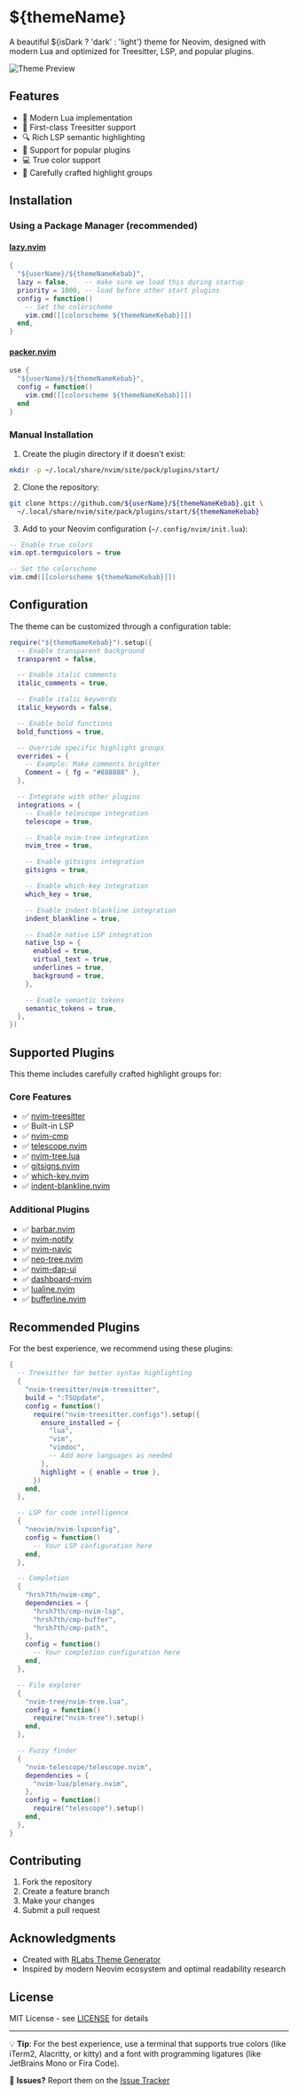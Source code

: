 # ${themeName}

A beautiful ${isDark ? 'dark' : 'light'} theme for Neovim, designed with modern Lua and optimized for Treesitter, LSP, and popular plugins.

![Theme Preview](images/RLabs-Lamp.png)

## Features

- 🎨 Modern Lua implementation
- 🌳 First-class Treesitter support
- 🔍 Rich LSP semantic highlighting
- 🔌 Support for popular plugins
- 💻 True color support
- 🎯 Carefully crafted highlight groups

## Installation

### Using a Package Manager (recommended)

#### [lazy.nvim](https://github.com/folke/lazy.nvim)

```lua
{
  "${userName}/${themeNameKebab}",
  lazy = false,    -- make sure we load this during startup
  priority = 1000, -- load before other start plugins
  config = function()
    -- Set the colorscheme
    vim.cmd([[colorscheme ${themeNameKebab}]])
  end,
}
```

#### [packer.nvim](https://github.com/wbthomason/packer.nvim)

```lua
use {
  "${userName}/${themeNameKebab}",
  config = function()
    vim.cmd([[colorscheme ${themeNameKebab}]])
  end
}
```

### Manual Installation

1. Create the plugin directory if it doesn't exist:

```bash
mkdir -p ~/.local/share/nvim/site/pack/plugins/start/
```

2. Clone the repository:

```bash
git clone https://github.com/${userName}/${themeNameKebab}.git \
  ~/.local/share/nvim/site/pack/plugins/start/${themeNameKebab}
```

3. Add to your Neovim configuration (`~/.config/nvim/init.lua`):

```lua
-- Enable true colors
vim.opt.termguicolors = true

-- Set the colorscheme
vim.cmd([[colorscheme ${themeNameKebab}]])
```

## Configuration

The theme can be customized through a configuration table:

```lua
require("${themeNameKebab}").setup({
  -- Enable transparent background
  transparent = false,

  -- Enable italic comments
  italic_comments = true,

  -- Enable italic keywords
  italic_keywords = false,

  -- Enable bold functions
  bold_functions = true,

  -- Override specific highlight groups
  overrides = {
    -- Example: Make comments brighter
    Comment = { fg = "#888888" },
  },

  -- Integrate with other plugins
  integrations = {
    -- Enable telescope integration
    telescope = true,

    -- Enable nvim-tree integration
    nvim_tree = true,

    -- Enable gitsigns integration
    gitsigns = true,

    -- Enable which-key integration
    which_key = true,

    -- Enable indent-blankline integration
    indent_blankline = true,

    -- Enable native LSP integration
    native_lsp = {
      enabled = true,
      virtual_text = true,
      underlines = true,
      background = true,
    },

    -- Enable semantic tokens
    semantic_tokens = true,
  },
})
```

## Supported Plugins

This theme includes carefully crafted highlight groups for:

### Core Features

- ✅ [nvim-treesitter](https://github.com/nvim-treesitter/nvim-treesitter)
- ✅ Built-in LSP
- ✅ [nvim-cmp](https://github.com/hrsh7th/nvim-cmp)
- ✅ [telescope.nvim](https://github.com/nvim-telescope/telescope.nvim)
- ✅ [nvim-tree.lua](https://github.com/kyazdani42/nvim-tree.lua)
- ✅ [gitsigns.nvim](https://github.com/lewis6991/gitsigns.nvim)
- ✅ [which-key.nvim](https://github.com/folke/which-key.nvim)
- ✅ [indent-blankline.nvim](https://github.com/lukas-reineke/indent-blankline.nvim)

### Additional Plugins

- ✅ [barbar.nvim](https://github.com/romgrk/barbar.nvim)
- ✅ [nvim-notify](https://github.com/rcarriga/nvim-notify)
- ✅ [nvim-navic](https://github.com/SmiteshP/nvim-navic)
- ✅ [neo-tree.nvim](https://github.com/nvim-neo-tree/neo-tree.nvim)
- ✅ [nvim-dap-ui](https://github.com/rcarriga/nvim-dap-ui)
- ✅ [dashboard-nvim](https://github.com/glepnir/dashboard-nvim)
- ✅ [lualine.nvim](https://github.com/nvim-lualine/lualine.nvim)
- ✅ [bufferline.nvim](https://github.com/akinsho/bufferline.nvim)

## Recommended Plugins

For the best experience, we recommend using these plugins:

```lua
{
  -- Treesitter for better syntax highlighting
  {
    "nvim-treesitter/nvim-treesitter",
    build = ":TSUpdate",
    config = function()
      require("nvim-treesitter.configs").setup({
        ensure_installed = {
          "lua",
          "vim",
          "vimdoc",
          -- Add more languages as needed
        },
        highlight = { enable = true },
      })
    end,
  },

  -- LSP for code intelligence
  {
    "neovim/nvim-lspconfig",
    config = function()
      -- Your LSP configuration here
    end,
  },

  -- Completion
  {
    "hrsh7th/nvim-cmp",
    dependencies = {
      "hrsh7th/cmp-nvim-lsp",
      "hrsh7th/cmp-buffer",
      "hrsh7th/cmp-path",
    },
    config = function()
      -- Your completion configuration here
    end,
  },

  -- File explorer
  {
    "nvim-tree/nvim-tree.lua",
    config = function()
      require("nvim-tree").setup()
    end,
  },

  -- Fuzzy finder
  {
    "nvim-telescope/telescope.nvim",
    dependencies = {
      "nvim-lua/plenary.nvim",
    },
    config = function()
      require("telescope").setup()
    end,
  },
}
```

## Contributing

1. Fork the repository
2. Create a feature branch
3. Make your changes
4. Submit a pull request

## Acknowledgments

- Created with [RLabs Theme Generator](website-url)
- Inspired by modern Neovim ecosystem and optimal readability research

## License

MIT License - see [LICENSE](LICENSE) for details

---

💡 **Tip**: For the best experience, use a terminal that supports true colors (like iTerm2, Alacritty, or kitty) and a font with programming ligatures (like JetBrains Mono or Fira Code).

🐛 **Issues?** Report them on the [Issue Tracker](https://github.com/${userName}/${themeNameKebab}/issues)
